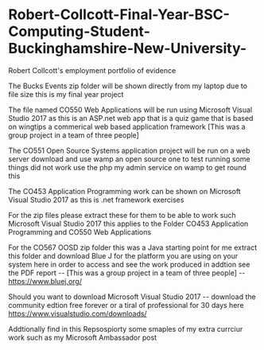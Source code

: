 # Robert-Collcott-Final-Year-BSC-Computing-Student-Buckinghamshire-New-University-
Robert Collcott's employment portfolio of evidence

The Bucks Events zip folder will be shown directly from my laptop due to file size this is my final year project  

The file named CO550 Web Applications will be run using Microsoft Visual Studio 2017 as this is an ASP.net web app that is a quiz game that is based on wingtips a commerical web based application framework  [This was a group project in a team of three people]


The CO551 Open Source Systems application project will be run on a web server download and use wamp an open source one to test running some things did not work use the php my admin service on wamp to get round this

The CO453 Application Programming work can be shown on Microsoft Visual Studio 2017 as this is .net framework exercises 

For the zip files please extract these for them to be able to work such Microsoft Visual Studio 2017 this applies to the Folder CO453 Application Programming and CO550 Web Applications 

For the CO567 OOSD zip folder this was a Java starting point for me extract this folder and download Blue J for the platform you are using on your system here in order to access and see the work produced in addtion see the PDF report -- [This was a group project in a team of three people]  -- https://www.bluej.org/

Should you want to download Microsoft Visual Studio 2017 -- download the community edtion free forever or a tiral of professional for 30 days here https://www.visualstudio.com/downloads/

Addtionally find in this Repsospiorty some smaples of my extra currciur work such as my Microsoft Ambassador post 
